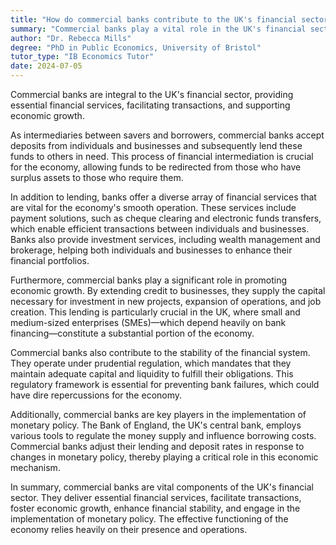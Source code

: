 ```yaml
---
title: "How do commercial banks contribute to the UK's financial sector?"
summary: "Commercial banks play a vital role in the UK's financial sector by offering financial services, enabling transactions, and fostering economic growth."
author: "Dr. Rebecca Mills"
degree: "PhD in Public Economics, University of Bristol"
tutor_type: "IB Economics Tutor"
date: 2024-07-05
---
```


Commercial banks are integral to the UK's financial sector, providing essential financial services, facilitating transactions, and supporting economic growth.

As intermediaries between savers and borrowers, commercial banks accept deposits from individuals and businesses and subsequently lend these funds to others in need. This process of financial intermediation is crucial for the economy, allowing funds to be redirected from those who have surplus assets to those who require them.

In addition to lending, banks offer a diverse array of financial services that are vital for the economy's smooth operation. These services include payment solutions, such as cheque clearing and electronic funds transfers, which enable efficient transactions between individuals and businesses. Banks also provide investment services, including wealth management and brokerage, helping both individuals and businesses to enhance their financial portfolios.

Furthermore, commercial banks play a significant role in promoting economic growth. By extending credit to businesses, they supply the capital necessary for investment in new projects, expansion of operations, and job creation. This lending is particularly crucial in the UK, where small and medium-sized enterprises (SMEs)—which depend heavily on bank financing—constitute a substantial portion of the economy.

Commercial banks also contribute to the stability of the financial system. They operate under prudential regulation, which mandates that they maintain adequate capital and liquidity to fulfill their obligations. This regulatory framework is essential for preventing bank failures, which could have dire repercussions for the economy.

Additionally, commercial banks are key players in the implementation of monetary policy. The Bank of England, the UK's central bank, employs various tools to regulate the money supply and influence borrowing costs. Commercial banks adjust their lending and deposit rates in response to changes in monetary policy, thereby playing a critical role in this economic mechanism.

In summary, commercial banks are vital components of the UK's financial sector. They deliver essential financial services, facilitate transactions, foster economic growth, enhance financial stability, and engage in the implementation of monetary policy. The effective functioning of the economy relies heavily on their presence and operations.
    